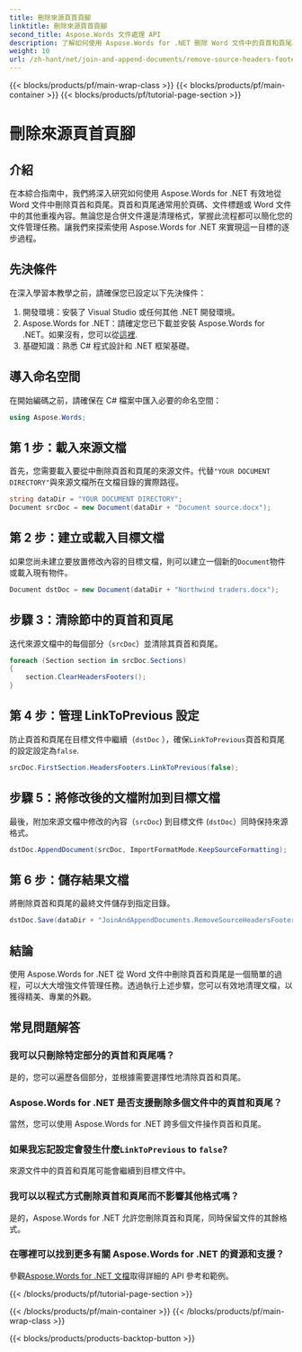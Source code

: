 ```yaml
---
title: 刪除來源頁首頁腳
linktitle: 刪除來源頁首頁腳
second_title: Aspose.Words 文件處理 API
description: 了解如何使用 Aspose.Words for .NET 刪除 Word 文件中的頁首和頁尾。透過我們的逐步指南簡化您的文件管理。
weight: 10
url: /zh-hant/net/join-and-append-documents/remove-source-headers-footers/
---
```


{{< blocks/products/pf/main-wrap-class >}}
{{< blocks/products/pf/main-container >}}
{{< blocks/products/pf/tutorial-page-section >}}

# 刪除來源頁首頁腳

## 介紹

在本綜合指南中，我們將深入研究如何使用 Aspose.Words for .NET 有效地從 Word 文件中刪除頁首和頁尾。頁首和頁尾通常用於頁碼、文件標題或 Word 文件中的其他重複內容。無論您是合併文件還是清理格式，掌握此流程都可以簡化您的文件管理任務。讓我們來探索使用 Aspose.Words for .NET 來實現這一目標的逐步過程。

## 先決條件

在深入學習本教學之前，請確保您已設定以下先決條件：

1. 開發環境：安裝了 Visual Studio 或任何其他 .NET 開發環境。
2.  Aspose.Words for .NET：請確定您已下載並安裝 Aspose.Words for .NET。如果沒有，您可以從[這裡](https://releases.aspose.com/words/net/).
3. 基礎知識：熟悉 C# 程式設計和 .NET 框架基礎。

## 導入命名空間

在開始編碼之前，請確保在 C# 檔案中匯入必要的命名空間：

```csharp
using Aspose.Words;
```

## 第 1 步：載入來源文檔

首先，您需要載入要從中刪除頁首和頁尾的來源文件。代替`"YOUR DOCUMENT DIRECTORY"`與來源文檔所在文檔目錄的實際路徑。

```csharp
string dataDir = "YOUR DOCUMENT DIRECTORY";
Document srcDoc = new Document(dataDir + "Document source.docx");
```

## 第 2 步：建立或載入目標文檔

如果您尚未建立要放置修改內容的目標文檔，則可以建立一個新的`Document`物件或載入現有物件。

```csharp
Document dstDoc = new Document(dataDir + "Northwind traders.docx");
```

## 步驟 3：清除節中的頁首和頁尾

迭代來源文檔中的每個部分（`srcDoc`）並清除其頁首和頁尾。

```csharp
foreach (Section section in srcDoc.Sections)
{
    section.ClearHeadersFooters();
}
```

## 第 4 步：管理 LinkToPrevious 設定

防止頁首和頁尾在目標文件中繼續（`dstDoc` ），確保`LinkToPrevious`頁首和頁尾的設定設定為`false`.

```csharp
srcDoc.FirstSection.HeadersFooters.LinkToPrevious(false);
```

## 步驟 5：將修改後的文檔附加到目標文檔

最後，附加來源文檔中修改的內容（`srcDoc`) 到目標文件 (`dstDoc`）同時保持來源格式。

```csharp
dstDoc.AppendDocument(srcDoc, ImportFormatMode.KeepSourceFormatting);
```

## 第 6 步：儲存結果文檔

將刪除頁首和頁尾的最終文件儲存到指定目錄。

```csharp
dstDoc.Save(dataDir + "JoinAndAppendDocuments.RemoveSourceHeadersFooters.docx");
```

## 結論

使用 Aspose.Words for .NET 從 Word 文件中刪除頁首和頁尾是一個簡單的過程，可以大大增強文件管理任務。透過執行上述步驟，您可以有效地清理文檔，以獲得精美、專業的外觀。

## 常見問題解答

### 我可以只刪除特定部分的頁首和頁尾嗎？
是的，您可以遍歷各個部分，並根據需要選擇性地清除頁首和頁尾。

### Aspose.Words for .NET 是否支援刪除多個文件中的頁首和頁尾？
當然，您可以使用 Aspose.Words for .NET 跨多個文件操作頁首和頁尾。

### 如果我忘記設定會發生什麼`LinkToPrevious` to `false`?
來源文件中的頁首和頁尾可能會繼續到目標文件中。

### 我可以以程式方式刪除頁首和頁尾而不影響其他格式嗎？
是的，Aspose.Words for .NET 允許您刪除頁首和頁尾，同時保留文件的其餘格式。

### 在哪裡可以找到更多有關 Aspose.Words for .NET 的資源和支援？
參觀[Aspose.Words for .NET 文檔](https://reference.aspose.com/words/net/)取得詳細的 API 參考和範例。

{{< /blocks/products/pf/tutorial-page-section >}}

{{< /blocks/products/pf/main-container >}}
{{< /blocks/products/pf/main-wrap-class >}}

{{< blocks/products/products-backtop-button >}}

